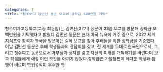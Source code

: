 ```yaml
---
categories: f
title: "청주여고 김민선 동문 모교에 장학금 500만원 기탁"
---
```

청주여자고등학교(교장 최동일)는 김민선(37기) 동문이 23일 모교를 방문해 장학금 오백만원을 기탁했다고 밝혔다.김민선 동문은 현재 미국 뉴욕에 거주 중으로, 2022 세계지식포럼 참석차 한국을 방문하는 길에 모교를 찾아 후배들을 위한 장학금을 기증했다.이날 김민선 동문은 후배 학생들과의 간담회를 갖고, 전 세계를 무대로 한국인으로서, 그리고 청주여고 동문으로서 자부심과 긍지를 갖고 자신의 미래를 개척하기를 바란다며 모교 학생들에게 애정 어린 조언을 아끼지 않았다.장학금은 가정형편이 어려운 학생과 품행이 바르며 학업성적이 우수한 학